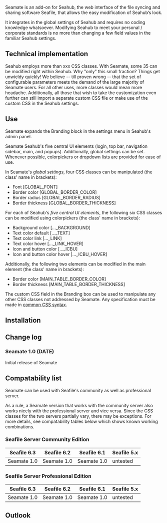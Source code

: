 Seamate is an add-on for Seahub, the web interface of the file syncing and sharing software Seafile, that allows the easy modification of Seahub‘s look. 

It integrates in the global settings of Seahub and requires no coding knowledge whatsoever. Modifying Seahub to meet your personal / corporate standards is no more than changing a few field values in the familiar Seahub settings.

## Technical implementation



Seahub employs more than xxx  CSS classes. With Seamate, some 35 can be modified right within Seahub. Why "only" this small fraction? Things get unwieldy quickly! We believe -- till proven wrong -- that the set of configurable parameters meets the demand of the large majority of Seamate users. For all other uses, more classes would mean more headache. Additionally, all those that wish to take the customization even further can still import a separate custom CSS file or make use of the custom CSS in the Seahub settings.

## Use
Seamate expands the Branding block in the settings menu in Seahub's admin panel.

Seamate Seahub's five central UI elements (login, top bar, navigation sidebar, main, and popups).  Additionally, global settings can be set. Whenever possible, colorpickers or dropdown lists are provided for ease of use.

In Seamate's *global settings*, four CSS classes can be manipulated (the class' name in brackets):
* Font                          [GLOBAL\_FONT]
* Border color                  [GLOBAL\_BORDER\_COLOR]
* Border radius                 [GLOBAL\_BORDER\_RADIUS]
* Border thickness              [GLOBAL\_BORDER\_THICKNESS]

For each of Seahub's *five central UI elements*, the following six CSS classes can be modified using colorpickers (the class' name in brackets):
* Background color              [...\_BACKGROUND]
* Text color default            [...\_TEXT]
* Text color link               [...\_LINK]
* Text color hover              [...\_LINK\_HOVER]
* Icon and button color         [...\_ICBU]
* Icon and button color hover   |...\_ICBU_HOVER]

Additionally, the following two elements can be modified in the main element (the class' name in brackets):
* Border color                  [MAIN_TABLE_BORDER_COLOR]
* Border thickness              [MAIN_TABLE_BORDER_THICKNESS]

The custom CSS field in the Branding box can be used to manipulate any other CSS classes not addressed by Seamate. Any specification must be made in [common CSS syntax](https://www.w3schools.com/css/css_syntax.asp). 

## Installation


## Change log
### Seamate 1.0 (DATE)
Initial release of Seamate


## Compatability list
Seamate can be used with Seafile's community as well as professional server. 

As a rule, a Seamate version that works with the community server also works nicely with the professional server and vice versa. Since the CSS classes for the two servers partially vary, there may be exceptions. For more details, see compatability tables below which shows known working combinations.



### Seafile Server Community Edition 

| Seafile 6.3       | Seafile 6.2       | Seafile 6.1         | Seafile 5.x         |
| ----              | -----             | ----                | ---                 |
| Seamate 1.0       | Seamate 1.0       | Seamate 1.0         | untested            |      

### Seafile Server Professional Edition

| Seafile 6.3       | Seafile 6.2       | Seafile 6.1         | Seafile 5.x         |
| ----              | -----             | ----                | ---                 |
| Seamate 1.0       | Seamate 1.0       | Seamate 1.0         | untested            |      

## Outlook
